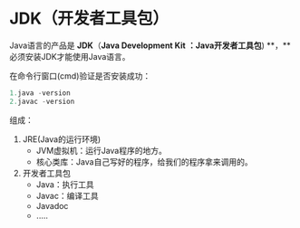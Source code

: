 # JDK（开发者工具包）

Java语言的产品是 **JDK**（**Java Development Kit** **：**Java**开发者工具包**) **，**必须安装JDK才能使用Java语言。



在命令行窗口(cmd)验证是否安装成功：

```java
1.java -version
2.javac -version
```



组成：

1. JRE(Java的运行环境)
   - JVM虚拟机：运行Java程序的地方。
   - 核心类库：Java自己写好的程序，给我们的程序拿来调用的。
2. 开发者工具包
   - Java：执行工具
   - Javac：编译工具
   - Javadoc
   - .....

